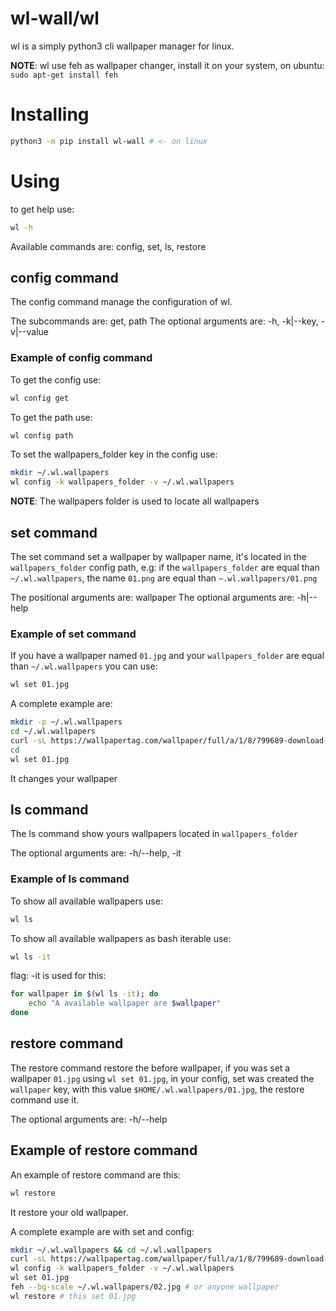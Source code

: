 # wl-wall/wl

wl is a simply python3 cli wallpaper manager for linux.

**NOTE**: wl use feh as wallpaper changer, install it on your system, on ubuntu: `sudo apt-get install feh`

# Installing

```sh
python3 -m pip install wl-wall # <- on linux
```

# Using

to get help use:

```sh
wl -h
```

Available commands are: config, set, ls, restore

## config command

The config command manage the configuration of wl.

The subcommands are: get, path
The optional arguments are: -h, -k|--key, -v|--value

### Example of config command

To get the config use:

```sh
wl config get
```

To get the path use:

```sh
wl config path
```

To set the wallpapers_folder key in the config use:

```sh
mkdir ~/.wl.wallpapers
wl config -k wallpapers_folder -v ~/.wl.wallpapers
```

**NOTE**: The wallpapers folder is used to locate all wallpapers

## set command

The set command set a wallpaper by wallpaper name, it's
located in the `wallpapers_folder` config path, e.g:
if the `wallpapers_folder` are equal than `~/.wl.wallpapers`, the name `01.png` are equal than `~.wl.wallpapers/01.png`

The positional arguments are: wallpaper
The optional arguments are: -h|--help

### Example of set command

If you have a wallpaper named `01.jpg` and your `wallpapers_folder` are equal than `~/.wl.wallpapers` you can use:

```sh
wl set 01.jpg
```

A complete example are:

```sh
mkdir -p ~/.wl.wallpapers
cd ~/.wl.wallpapers
curl -sL https://wallpapertag.com/wallpaper/full/a/1/8/799689-download-mac-os-wallpapers-1920x1200-for-ipad-2.jpg -o 01.jpg
cd
wl set 01.jpg
```

It changes your wallpaper

## ls command

The ls command show yours wallpapers located in `wallpapers_folder`

The optional arguments are: -h/--help, -it

### Example of ls command

To show all available wallpapers use:

```sh
wl ls
```

To show all available wallpapers as bash iterable use:

```sh
wl ls -it
```

flag: -it is used for this:

```sh
for wallpaper in $(wl ls -it); do
    echo "A available wallpaper are $wallpaper"
done
```

## restore command

The restore command restore the before wallpaper, if you was set a wallpaper `01.jpg` using `wl set 01.jpg`, in your config, set was created the `wallpaper` key, with this value `$HOME/.wl.wallpapers/01.jpg`, the restore command use it.

The optional arguments are: -h/--help

## Example of restore command

An example of restore command are this:

```sh
wl restore
```

It restore your old wallpaper.

A complete example are with set and config:

```sh
mkdir ~/.wl.wallpapers && cd ~/.wl.wallpapers
curl -sL https://wallpapertag.com/wallpaper/full/a/1/8/799689-download-mac-os-wallpapers-1920x1200-for-ipad-2.jpg -o 01.jpg
wl config -k wallpapers_folder -v ~/.wl.wallpapers
wl set 01.jpg
feh --bg-scale ~/.wl.wallpapers/02.jpg # or anyone wallpaper
wl restore # this set 01.jpg
```
